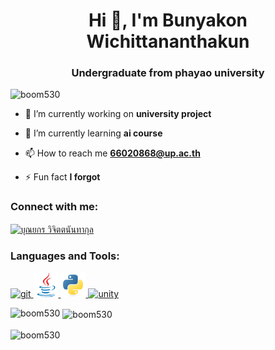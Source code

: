 <h1 align="center">Hi 👋, I'm Bunyakon Wichittananthakun</h1>
<h3 align="center">Undergraduate from phayao university</h3>

<p align="left"> <img src="https://komarev.com/ghpvc/?username=boom530&label=Profile%20views&color=0e75b6&style=flat" alt="boom530" /> </p>

- 🔭 I’m currently working on **university project**

- 🌱 I’m currently learning **ai course**

- 📫 How to reach me **66020868@up.ac.th**

- ⚡ Fun fact **I forgot**

<h3 align="left">Connect with me:</h3>
<p align="left">
<a href="https://fb.com/บุณยกร วิจิตตนันทากุล" target="blank"><img align="center" src="https://raw.githubusercontent.com/rahuldkjain/github-profile-readme-generator/master/src/images/icons/Social/facebook.svg" alt="บุณยกร วิจิตตนันทากุล" height="30" width="40" /></a>
</p>

<h3 align="left">Languages and Tools:</h3>
<p align="left"> <a href="https://git-scm.com/" target="_blank" rel="noreferrer"> <img src="https://www.vectorlogo.zone/logos/git-scm/git-scm-icon.svg" alt="git" width="40" height="40"/> </a> <a href="https://www.java.com" target="_blank" rel="noreferrer"> <img src="https://raw.githubusercontent.com/devicons/devicon/master/icons/java/java-original.svg" alt="java" width="40" height="40"/> </a> <a href="https://www.python.org" target="_blank" rel="noreferrer"> <img src="https://raw.githubusercontent.com/devicons/devicon/master/icons/python/python-original.svg" alt="python" width="40" height="40"/> </a> <a href="https://unity.com/" target="_blank" rel="noreferrer"> <img src="https://www.vectorlogo.zone/logos/unity3d/unity3d-icon.svg" alt="unity" width="40" height="40"/> </a> </p>

<p><img align="left" src="https://github-readme-stats.vercel.app/api/top-langs?username=boom530&show_icons=true&locale=en&layout=compact" alt="boom530" /></p>

<p>&nbsp;<img align="center" src="https://github-readme-stats.vercel.app/api?username=boom530&show_icons=true&locale=en" alt="boom530" /></p>

<p><img align="center" src="https://github-readme-streak-stats.herokuapp.com/?user=boom530&" alt="boom530" /></p>

<!--
**boom530/boom530** is a ✨ _special_ ✨ repository because its `README.md` (this file) appears on your GitHub profile.

Here are some ideas to get you started:

- 🔭 I’m currently working on ...
- 🌱 I’m currently learning ...
- 👯 I’m looking to collaborate on ...
- 🤔 I’m looking for help with ...
- 💬 Ask me about ...
- 📫 How to reach me: ...
- 😄 Pronouns: ...
- ⚡ Fun fact: ...
-->

